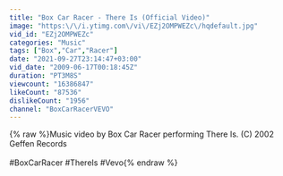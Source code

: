 ```yaml
---
title: "Box Car Racer - There Is (Official Video)"
image: "https:\/\/i.ytimg.com\/vi\/EZj2OMPWEZc\/hqdefault.jpg"
vid_id: "EZj2OMPWEZc"
categories: "Music"
tags: ["Box","Car","Racer"]
date: "2021-09-27T23:14:47+03:00"
vid_date: "2009-06-17T00:18:45Z"
duration: "PT3M8S"
viewcount: "16386847"
likeCount: "87536"
dislikeCount: "1956"
channel: "BoxCarRacerVEVO"
---
```

{% raw %}Music video by Box Car Racer performing There Is. (C) 2002 Geffen Records<br /><br />#BoxCarRacer #ThereIs #Vevo{% endraw %}
